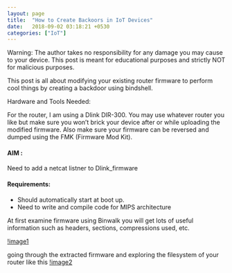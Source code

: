 ```yaml
---
layout: page
title:  "How to Create Backoors in IoT Devices"
date:   2018-09-02 03:18:21 +0530
categories: ["IoT"]
---
```

Warning: The author takes no responsibility for any damage you may cause to your device. 
This post is meant for educational purposes and strictly NOT for malicious purposes.

This post is all about modifying your existing router firmware to perform cool things by creating a backdoor using bindshell.    

Hardware and Tools Needed:

For the router, I am using a Dlink DIR-300. 
You may use whatever router you like but make sure you won’t brick your device after or while uploading the modified firmware.
Also make sure your firmware can be reversed and dumped using the FMK (Firmware Mod Kit).

#### AIM :
 Need to  add a netcat listner to Dlink_firmware

#### Requirements:
- Should automatically start  at boot up.
- Need to write and compile code for MIPS architecture

At first examine firmware using Binwalk you will get lots of useful information 
such as headers, sections, compressions used, etc.

[!image1](/assets/img/)

going through the extracted firmware and exploring the filesystem of your router like this
[!image2](/assets/img/)
